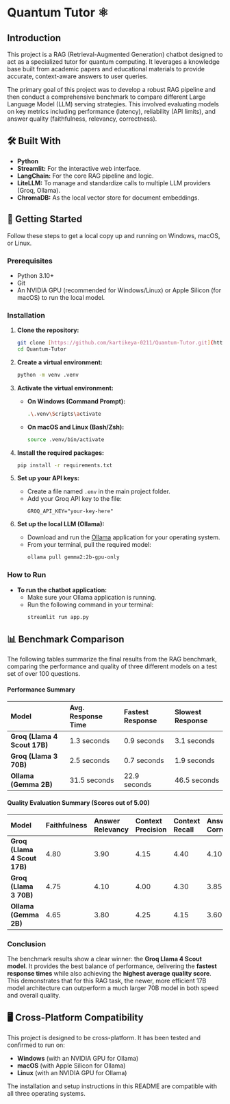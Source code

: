 # Quantum Tutor ⚛️

## Introduction

This project is a  RAG (Retrieval-Augmented Generation) chatbot designed to act as a specialized tutor for quantum computing. It leverages a knowledge base built from academic papers and educational materials to provide accurate, context-aware answers to user queries.

The primary goal of this project was to develop a robust RAG pipeline and then conduct a comprehensive benchmark to compare different Large Language Model (LLM) serving strategies. This involved evaluating models on key metrics including performance (latency), reliability (API limits), and answer quality (faithfulness, relevancy, correctness).

## 🛠️ Built With

* **Python**
* **Streamlit:** For the interactive web interface.
* **LangChain:** For the core RAG pipeline and logic.
* **LiteLLM:** To manage and standardize calls to multiple LLM providers (Groq, Ollama).
* **ChromaDB:** As the local vector store for document embeddings.

## 🚀 Getting Started

Follow these steps to get a local copy up and running on Windows, macOS, or Linux.

### Prerequisites

* Python 3.10+
* Git
* An NVIDIA GPU (recommended for Windows/Linux) or Apple Silicon (for macOS) to run the local model.

### Installation

1.  **Clone the repository:**
    ```sh
    git clone [https://github.com/kartikeya-0211/Quantum-Tutor.git](https://github.com/kartikeya-0211/Quantum-Tutor.git)
    cd Quantum-Tutor
    ```

2.  **Create a virtual environment:**
    ```sh
    python -m venv .venv
    ```

3.  **Activate the virtual environment:**
    * **On Windows (Command Prompt):**
        ```sh
        .\.venv\Scripts\activate
        ```
    * **On macOS and Linux (Bash/Zsh):**
        ```sh
        source .venv/bin/activate
        ```

4.  **Install the required packages:**
    ```sh
    pip install -r requirements.txt
    ```

5.  **Set up your API keys:**
    * Create a file named `.env` in the main project folder.
    * Add your Groq API key to the file:
        ```env
        GROQ_API_KEY="your-key-here"
        ```

6.  **Set up the local LLM (Ollama):**
    * Download and run the [Ollama](https://ollama.com/) application for your operating system.
    * From your terminal, pull the required model:
        ```sh
        ollama pull gemma2:2b-gpu-only
        ```

### How to Run

* **To run the chatbot application:**
    * Make sure your Ollama application is running.
    * Run the following command in your terminal:
        ```sh
        streamlit run app.py
        ```

## 📊 Benchmark Comparison

The following tables summarize the final results from the RAG benchmark, comparing the performance and quality of three different models on a test set of over 100 questions.

#### Performance Summary

| Model | Avg. Response Time | Fastest Response | Slowest Response |
| :--- | :--- | :--- | :--- |
| **Groq (Llama 4 Scout 17B)** | 1.3 seconds | 0.9 seconds | 3.1 seconds |
| **Groq (Llama 3 70B)** | 2.5 seconds | 0.7 seconds | 1.9 seconds |
| **Ollama (Gemma 2B)** | 31.5 seconds | 22.9 seconds| 46.5 seconds|

#### Quality Evaluation Summary (Scores out of 5.00)

| Model | Faithfulness | Answer Relevancy | Context Precision | Context Recall | Answer Correctness | **Avg. Quality** |
| :--- | :--- | :--- | :--- | :--- | :--- | :--- |
| **Groq (Llama 4 Scout 17B)** | 4.80 | 3.90 | 4.15 | 4.40 | 4.10 | **4.27** |
| **Groq (Llama 3 70B)** | 4.75 | 4.10 | 4.00 | 4.30 | 3.85 | **4.20** |
| **Ollama (Gemma 2B)** | 4.65 | 3.80 | 4.25 | 4.15 | 3.60 | **4.09** |

### Conclusion

The benchmark results show a clear winner: the **Groq Llama 4 Scout model**. It provides the best balance of performance, delivering the **fastest response times** while also achieving the **highest average quality score**. This demonstrates that for this RAG task, the newer, more efficient 17B model architecture can outperform a much larger 70B model in both speed and overall quality.

## 🖥️ Cross-Platform Compatibility

This project is designed to be cross-platform. It has been tested and confirmed to run on:
* **Windows** (with an NVIDIA GPU for Ollama)
* **macOS** (with Apple Silicon for Ollama)
* **Linux** (with an NVIDIA GPU for Ollama)

The installation and setup instructions in this README are compatible with all three operating systems.
